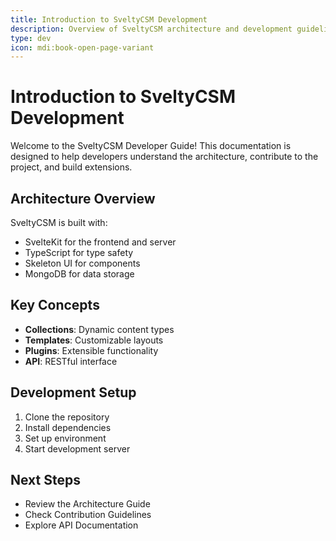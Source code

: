 ```yaml
---
title: Introduction to SveltyCSM Development
description: Overview of SveltyCSM architecture and development guidelines
type: dev
icon: mdi:book-open-page-variant
---
```


# Introduction to SveltyCSM Development

Welcome to the SveltyCSM Developer Guide! This documentation is designed to help developers understand the architecture, contribute to the project, and build extensions.

## Architecture Overview

SveltyCSM is built with:
- SvelteKit for the frontend and server
- TypeScript for type safety
- Skeleton UI for components
- MongoDB for data storage

## Key Concepts

- **Collections**: Dynamic content types
- **Templates**: Customizable layouts
- **Plugins**: Extensible functionality
- **API**: RESTful interface

## Development Setup

1. Clone the repository
2. Install dependencies
3. Set up environment
4. Start development server

## Next Steps

- Review the Architecture Guide
- Check Contribution Guidelines
- Explore API Documentation
